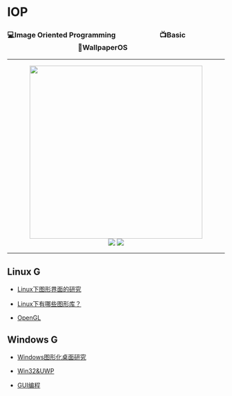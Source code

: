 # IOP
### 💻Image Oriented Programming  　　　　　　📺Basic  　　　　　　　　　　📱WallpaperOS

------------

<div align="center">
    <img src="https://i.imgur.com/xG0AlXW.jpg" width="400px">
    <br>
    <a href="https://github.com/dncProject/IOP/edit/master/README.md"> <img src="https://img.shields.io/badge/>-group-4ab8a1.svg"></a> <a href="https://legacy.gitbook.com/book/cyc2018/interview-notebook/details"> <img src="https://img.shields.io/badge/_-gitbook-4ab8a1.svg"></a> 
</div>

-------------

## Linux G

- [Linux下图形界面的研究](https://github.com/dncProject/IOP/blob/master/Linuxg1.md)

- [Linux下有哪些图形库？](https://github.com/dncProject/IOP/blob/master/Linuxg2.md)

- [OpenGL](https://github.com/dncProject/IOP/blob/master/Linuxg3.md)

## Windows G

- [Windows图形化桌面研究](https://github.com/dncProject/IOP/blob/master/Windowsg1.md)

- [Win32&UWP](https://github.com/dncProject/IOP/blob/master/Windowsg2.md)

- [GUI编程](https://github.com/dncProject/IOP/blob/master/Windowsg3.md)
